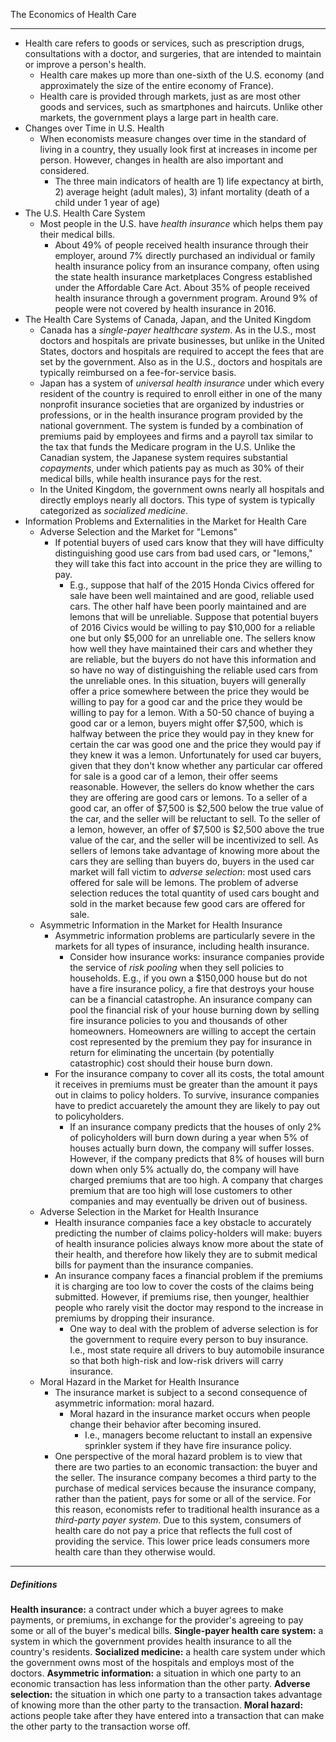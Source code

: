 The Economics of Health Care
___
- Health care refers to goods or services, such as prescription drugs, consultations with a doctor, and surgeries, that are intended to maintain or improve a person's health. 
	- Health care makes up more than one-sixth of the U.S. economy (and approximately the size of the entire economy of France). 
	- Health care is provided through markets, just as are most other goods and services, such as smartphones and haircuts. Unlike other markets, the government plays a large part in health care. 
- Changes over Time in U.S. Health
	- When economists measure changes over time in the standard of living in a country, they usually look first at increases in income per person. However, changes in health are also important and considered. 
		- The three main indicators of health are 1) life expectancy at birth, 2) average height (adult males), 3) infant mortality (death of a child under 1 year of age)
- The U.S. Health Care System
	- Most people in the U.S. have *health insurance* which helps them pay their medical bills.
		- About 49% of people received health insurance through their employer, around 7% directly purchased an individual or family health insurance policy from an insurance company, often using the state health insurance marketplaces Congress established under the Affordable Care Act. About 35% of people received health insurance through a government program. Around 9% of people were not covered by health insurance in 2016. 
- The Health Care Systems of Canada, Japan, and the United Kingdom
	- Canada has a *single-payer healthcare system*. As in the U.S., most doctors and hospitals are private businesses, but unlike in the United States, doctors and hospitals are required to accept the fees that are set by the government. Also as in the U.S., doctors and hospitals are typically reimbursed on a fee-for-service basis.
	- Japan has a system of *universal health insurance* under which every resident of the country is required to enroll either in one of the many nonprofit insurance societies that are organized by industries or professions, or in the health insurance program provided by the national government. The system is funded by a combination of premiums paid by employees and firms and a payroll tax similar to the tax that funds the Medicare program in the U.S. Unlike the Canadian system, the Japanese system requires substantial *copayments*, under which patients pay as much as 30% of their medical bills, while health insurance pays for the rest. 
	- In the United Kingdom, the government owns nearly all hospitals and directly employs nearly all doctors. This type of system is typically categorized as *socialized medicine*. 
- Information Problems and Externalities in the Market for Health Care
	- Adverse Selection and the Market for "Lemons" 
		- If potential buyers of used cars know that they will have difficulty distinguishing good use cars from bad used cars, or "lemons," they will take this fact into account in the price they are willing to pay. 
			- E.g., suppose that half of the 2015 Honda Civics offered for sale have been well maintained and are good, reliable used cars. The other half have been poorly maintained and are lemons that will be unreliable. Suppose that potential buyers of 2016 Civics would be willing to pay $10,000 for a reliable one but only $5,000 for an unreliable one. The sellers know how well they have maintained their cars and whether they are reliable, but the buyers do not have this information and so have no way of distinguishing the reliable used cars from the unreliable ones. In this situation, buyers will generally offer a price somewhere between the price they would be willing to pay for a good car and the price they would be willing to pay for a lemon. With a 50-50 chance of buying a good car or a lemon, buyers might offer $7,500, which is halfway between the price they would pay in they knew for certain the car was good one and the price they would pay if they knew it was a lemon. Unfortunately for used car buyers, given that they don't know whether any particular car offered for sale is a good car of a lemon, their offer seems reasonable. However, the sellers do know whether the cars they are offering are good cars or lemons. To a seller of a good car, an offer of $7,500 is $2,500 below the true value of the car, and the seller will be reluctant to sell. To the seller of a lemon, however, an offer of $7,500 is $2,500 above the true value of the car, and the seller will be incentivized to sell. As sellers of lemons take advantage of knowing more about the cars they are selling than buyers do, buyers in the used car market will fall victim to *adverse selection*: most used cars offered for sale will be lemons. The problem of adverse selection reduces the total quantity of used cars bought and sold in the market because few good cars are offered for sale. 
	- Asymmetric Information in the Market for Health Insurance
		- Asymmetric information problems are particularly severe in the markets for all types of insurance, including health insurance.
			- Consider how insurance works: insurance companies provide the service of *risk pooling* when they sell policies to households. E.g., if you own a $150,000 house but do not have a fire insurance policy, a fire that destroys your house can be a financial catastrophe. An insurance company can pool the financial risk of your house burning down by selling fire insurance policies to you and thousands of other homeowners. Homeowners are willing to accept the certain cost represented by the premium they pay for insurance in return for eliminating the uncertain (by potentially catastrophic) cost should their house burn down.
		- For the insurance company to cover all its costs, the total amount it receives in premiums must be greater than the amount it pays out in claims to policy holders. To survive, insurance companies have to predict accuaretely the amount they are likely to pay out to policyholders. 
			- If an insurance company predicts that the houses of only 2% of policyholders will burn down during a year when 5% of houses actually burn down, the company will suffer losses. However, if the company predicts that 8% of houses will burn down when only 5% actually do, the company will have charged premiums that are too high. A company that charges premium that are too high will lose customers to other companies and may eventually be driven out of business. 
	- Adverse Selection in the Market for Health Insurance
		- Health insurance companies face a key obstacle to accurately predicting the number of claims policy-holders will make: buyers of health insurance policies always know more about the state of their health, and therefore how likely they are to submit medical bills for payment than the insurance companies. 
		- An insurance company faces a financial problem if the premiums it is charging are too low to cover the costs of the claims being submitted. However, if premiums rise, then younger, healthier people who rarely visit the doctor may respond to the increase in premiums by dropping their insurance. 
			- One way to deal with the problem of adverse selection is for the government to require every person to buy insurance. I.e., most state require all drivers to buy automobile insurance so that both high-risk and low-risk drivers will carry insurance. 
	- Moral Hazard in the Market for Health Insurance
		- The insurance market is subject to a second consequence of asymmetric information: moral hazard.
			- Moral hazard in the insurance market occurs when people change their behavior after becoming insured. 
				- I.e., managers become reluctant to install an expensive sprinkler system if they have fire insurance policy. 
		- One perspective of the moral hazard problem is to view that there are two parties to an economic transaction: the buyer and the seller. The insurance company becomes a third party to the purchase of medical services because the insurance company, rather than the patient, pays for some or all of the service. For this reason, economists refer to traditional health insurance as a *third-party payer system*. Due to this system, consumers of health care do not pay a price that reflects the full cost of providing the service. This lower price leads consumers more health care than they otherwise would. 
___
##### Definitions
**Health insurance:** a contract under which a buyer agrees to make payments, or premiums, in exchange for the provider's agreeing to pay some or all of the buyer's medical bills.
**Single-payer health care system:** a system in which the government provides health insurance to all the country's residents.
**Socialized medicine:** a health care system under which the government owns most of the hospitals and employs most of the doctors.
**Asymmetric information:** a situation in which one party to an economic transaction has less information than the other party.
**Adverse selection:** the situation in which one party to a transaction takes advantage of knowing more than the other party to the transaction. 
**Moral hazard:** actions people take after they have entered into a transaction that can make the other party to the transaction worse off.